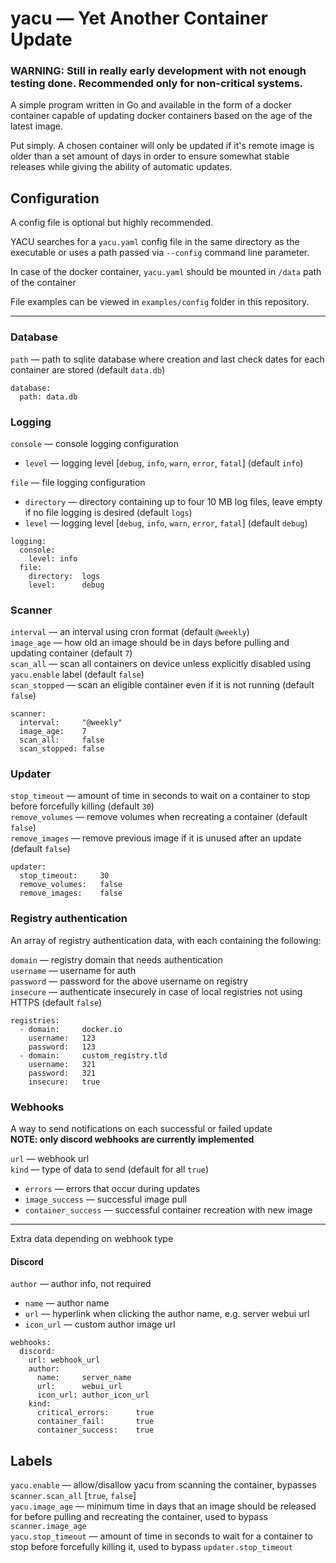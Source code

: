 # yacu — Yet Another Container Update

### **WARNING**: Still in really early development with not enough testing done. Recommended only for non-critical systems.

A simple program written in Go and available in the form of a docker container capable of updating docker containers based on the age of the latest image.

Put simply. A chosen container will only be updated if it's remote image is older than a set amount of days in order to ensure somewhat stable releases while giving the ability of automatic updates.

## Configuration
A config file is optional but highly recommended.  

YACU searches for a `yacu.yaml` config file in the same directory as the executable or uses a path passed via `--config` command line parameter.

In case of the docker container, `yacu.yaml` should be mounted in `/data` path of the container

File examples can be viewed in `examples/config` folder in this repository.

---
### Database
`path` — path to sqlite database where creation and last check dates for each container are stored (default `data.db`)

```
database:
  path: data.db
```

### Logging
`console` — console logging configuration  
* `level` — logging level [`debug`, `info`, `warn`, `error`, `fatal`] (default `info`)

`file` — file logging configuration
* `directory` —  directory containing up to four 10 MB log files, leave empty if no file logging is desired (default `logs`)
* `level` — logging level [`debug`, `info`, `warn`, `error`, `fatal`] (default `debug`)

```
logging:
  console:
    level: info
  file:
    directory:  logs
    level:      debug
```

### Scanner
`interval` — an interval using cron format (default `@weekly`)  
`image_age` — how old an image should be in days before pulling and updating container (default `7`)  
`scan_all` — scan all containers on device unless explicitly disabled using `yacu.enable` label (default `false`)  
`scan_stopped` — scan an eligible container even if it is not running (default `false`)

```
scanner:
  interval:     "@weekly"
  image_age:    7
  scan_all:     false
  scan_stopped: false
```

### Updater
`stop_timeout` — amount of time in seconds to wait on a container to stop before forcefully killing (default `30`)  
`remove_volumes` — remove volumes when recreating a container (default `false`)  
`remove_images` — remove previous image if it is unused after an update (default `false`)

```
updater:
  stop_timeout:     30
  remove_volumes:   false
  remove_images:    false
```

### Registry authentication
An array of registry authentication data, with each containing the following:  

`domain` — registry domain that needs authentication  
`username` — username for auth  
`password` — password for the above username on registry  
`insecure` — authenticate insecurely in case of local registries not using HTTPS (default `false`)

```
registries:
  - domain:     docker.io
    username:   123
    password:   123
  - domain:     custom_registry.tld
    username:   321
    password:   321
    insecure:   true
```

### Webhooks
A way to send notifications on each successful or failed update  
**NOTE: only discord webhooks are currently implemented**

`url` — webhook url  
`kind` — type of data to send (default for all `true`)
* `errors` — errors that occur during updates
* `image_success` — successful image pull
* `container_success` — successful container recreation with new image
---
Extra data depending on webhook type

#### Discord
`author` — author info, not required
* `name` — author name
* `url` — hyperlink when clicking the author name, e.g. server webui url
* `icon_url` — custom author image url

```
webhooks:
  discord:
    url: webhook_url
    author:
      name:     server_name
      url:      webui_url
      icon_url: author_icon_url
    kind:
      critical_errors:      true
      container_fail:       true
      container_success:    true
```

## Labels

`yacu.enable` — allow/disallow yacu from scanning the container, bypasses `scanner.scan_all` [`true`, `false`]  
`yacu.image_age` — minimum time in days that an image should be released for before pulling and recreating the container, used to bypass `scanner.image_age`  
`yacu.stop_timeout` — amount of time in seconds to wait for a container to stop before forcefully killing it, used to bypass `updater.stop_timeout` 
